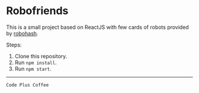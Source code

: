 # Robofriends

This is a small project based on ReactJS with few cards of 
robots provided by [robohash](https://robohash.org/).

Steps:
1. Clone this repository.
2. Run `npm install`.
3. Run `npm start`.

---

`Code Plus Coffee`